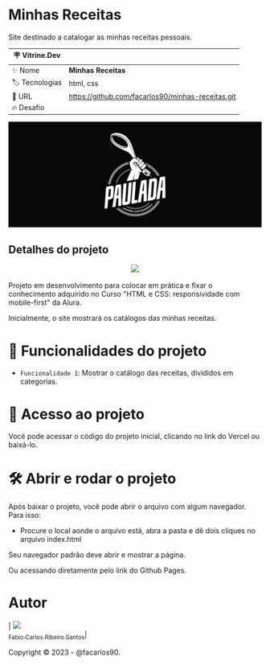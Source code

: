 # Minhas Receitas

Site destinado a catalogar as minhas receitas pessoais.

| :placard: Vitrine.Dev |     |
| -------------  | --- |
| :sparkles: Nome        | **Minhas Receitas**
| :label: Tecnologias | html, css
| :rocket: URL         | https://github.com/facarlos90/minhas-receitas.git
| :fire: Desafio     | 

<!-- Inserir imagem com a #vitrinedev ao final do link -->
![](https://github.com/facarlos90/minhas-receitas/blob/main/banner.png?raw=true#vitrinedev)

## Detalhes do projeto

<p align="center">
<img src="http://img.shields.io/static/v1?label=STATUS&message=EM%20DESENVOLVIMENTO&color=GREEN&style=for-the-badge"/>
</p>

Projeto em desenvolvimento para colocar em prática e fixar o conhecimento adquirido no Curso "HTML e CSS: responsividade com mobile-first" da Alura. 

Inicialmente, o site mostrará os catálogos das minhas receitas. 

# :hammer: Funcionalidades do projeto

- `Funcionalidade 1`: Mostrar o catálogo das receitas, divididos em categorias.


# 📁 Acesso ao projeto

Você pode acessar o código do projeto inicial, clicando no link do Vercel ou baixá-lo.

# 🛠️ Abrir e rodar o projeto

Após baixar o projeto, você pode abrir o arquivo com algum navegador. Para isso:
  * Procure o local aonde o arquivo está, abra a pasta e dê dois cliques no arquivo index.html

Seu navegador padrão deve abrir e mostrar a página.

Ou acessando diretamente pelo link do Github Pages.

# Autor

| [<img src="https://avatars.githubusercontent.com/u/126310044?v=4" width=115><br><sub>Fabio Carlos Ribeiro Santos</sub>](https://github.com/facarlos90)|


Copyright ©️ 2023 - @facarlos90.
 

